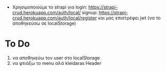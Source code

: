 #
* Χρησιμοποιούμε το strapi για 
    login: https://strapi-crud.herokuapp.com/auth/local/
    signup: https://strapi-crud.herokuapp.com/auth/local/register
  και μας επιστρέφει jwt (να το αποθηκεύσω σε localStorage)

# To Do
1. να αποθηκεύω τον user στο localStorage
2. να φτιάξω το menu αλά kleidaras Header